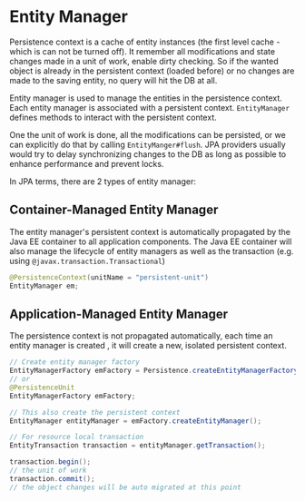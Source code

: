 # Entity Manager

Persistence context is a cache of entity instances (the first level cache - which is can not be turned off).
It remember all modifications and state changes made in a unit of work, enable dirty checking.
So if the wanted object is already in the persistent context (loaded before) or no changes are made to the saving entity, no query will hit the DB at all.

Entity manager is used to manage the entities in the persistence context. Each entity manager is associated with a persistent context. `EntityManager` defines methods to interact with the persistent context.  

One the unit of work is done, all the modifications can be persisted, 
or we can explicitly do that by calling `EntityManger#flush`.
JPA providers usually would try to delay synchronizing changes to the DB as long as possible to enhance performance and prevent locks.

In JPA terms, there are 2 types of entity manager:

## Container-Managed Entity Manager

The entity manager's persistent context is automatically propagated by the Java EE container to all application components. The Java EE container will also manage the lifecycle of entity managers as well as the transaction (e.g. using `@javax.transaction.Transactional`)

```java
@PersistenceContext(unitName = "persistent-unit")
EntityManager em;
```

## Application-Managed Entity Manager

The persistence context is not propagated automatically, each time an entity manager is created , it will create a new, isolated persistent context.

```java
// Create entity manager factory
EntityManagerFactory emFactory = Persistence.createEntityManagerFactory("persistent-unit");
// or 
@PersistenceUnit
EntityManagerFactory emFactory;

// This also create the persistent context
EntityManager entityManager = emFactory.createEntityManager();

// For resource local transaction
EntityTransaction transaction = entityManager.getTransaction();

transaction.begin();
// the unit of work
transaction.commit();
// the object changes will be auto migrated at this point
```

